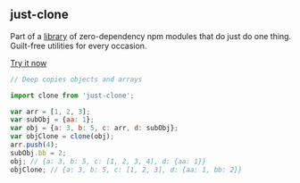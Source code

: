 ## just-clone

Part of a [library](../../../../) of zero-dependency npm modules that do just do one thing.  
Guilt-free utilities for every occasion.

[Try it now](http://anguscroll.com/just/just-extend)

```js
// Deep copies objects and arrays

import clone from 'just-clone';

var arr = [1, 2, 3];
var subObj = {aa: 1};
var obj = {a: 3, b: 5, c: arr, d: subObj};
var objClone = clone(obj);
arr.push(4);
subObj.bb = 2;
obj; // {a: 3, b: 5, c: [1, 2, 3, 4], d: {aa: 1}}  
objClone; // {a: 3, b: 5, c: [1, 2, 3], d: {aa: 1, bb: 2}}
```
